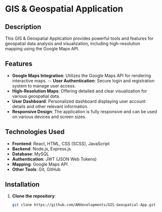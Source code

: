 # GIS & Geospatial Application

## Description

This GIS & Geospatial Application provides powerful tools and features for geospatial data analysis and visualization, including high-resolution mapping using the Google Maps API.

## Features

- **Google Maps Integration**: Utilizes the Google Maps API for rendering interactive maps.
-- **User Authentication**: Secure login and registration system to manage user access.
- **High-Resolution Maps**: Offering detailed and clear visualization for various geospatial data.
- **User Dashboard**: Personalized dashboard displaying user account details and other relevant information.
- **Responsive Design**: The application is fully responsive and can be used on various devices and screen sizes.


## Technologies Used

- **Frontend**: React, HTML, CSS (SCSS), JavaScript
- **Backend**: Node.js, Express.js
- **Database**: MySQL
- **Authentication**: JWT (JSON Web Tokens)
- **Mapping**: Google Maps API
- **Other Tools**: Git, GitHub

## Installation

1. **Clone the repository**:
   ```bash
   git clone https://github.com/AMdevelopments/GIS-Geospatial-App.git
